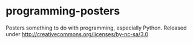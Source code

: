 programming-posters
===================

Posters something to do with programming, especially Python. Released under http://creativecommons.org/licenses/by-nc-sa/3.0


